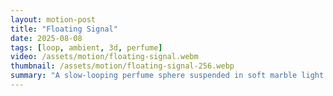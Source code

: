 ```yaml
---
layout: motion-post
title: "Floating Signal"
date: 2025-08-08
tags: [loop, ambient, 3d, perfume]
video: /assets/motion/floating-signal.webm
thumbnail: /assets/motion/floating-signal-256.webp
summary: "A slow-looping perfume sphere suspended in soft marble light. Built for sensory storytelling."
---
```

